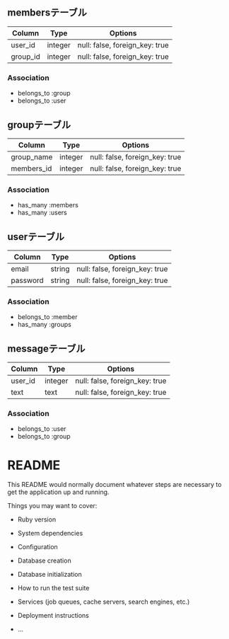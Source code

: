 ## membersテーブル
|Column|Type|Options|
|------|----|-------|
|user_id|integer|null: false, foreign_key: true|
|group_id|integer|null: false, foreign_key: true|

### Association
- belongs_to :group
- belongs_to :user

## groupテーブル
|Column|Type|Options|
|------|----|-------|
|group_name|integer|null: false, foreign_key: true|
|members_id|integer|null: false, foreign_key: true|

### Association
- has_many :members
- has_many :users

## userテーブル
|Column|Type|Options|
|------|----|-------|
|email|string|null: false, foreign_key: true|
|password|string|null: false, foreign_key: true|

### Association
- belongs_to :member
- has_many :groups

## messageテーブル
|Column|Type|Options|
|------|----|-------|
|user_id|integer|null: false, foreign_key: true|
|text|text|null: false, foreign_key: true|

### Association
- belongs_to :user
- belongs_to :group

# README

This README would normally document whatever steps are necessary to get the
application up and running.

Things you may want to cover:

* Ruby version

* System dependencies

* Configuration

* Database creation

* Database initialization

* How to run the test suite

* Services (job queues, cache servers, search engines, etc.)

* Deployment instructions

* ...

